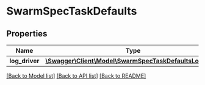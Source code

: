 # SwarmSpecTaskDefaults

## Properties
Name | Type | Description | Notes
------------ | ------------- | ------------- | -------------
**log_driver** | [**\Swagger\Client\Model\SwarmSpecTaskDefaultsLogDriver**](SwarmSpecTaskDefaultsLogDriver.md) |  | [optional] 

[[Back to Model list]](../README.md#documentation-for-models) [[Back to API list]](../README.md#documentation-for-api-endpoints) [[Back to README]](../README.md)


